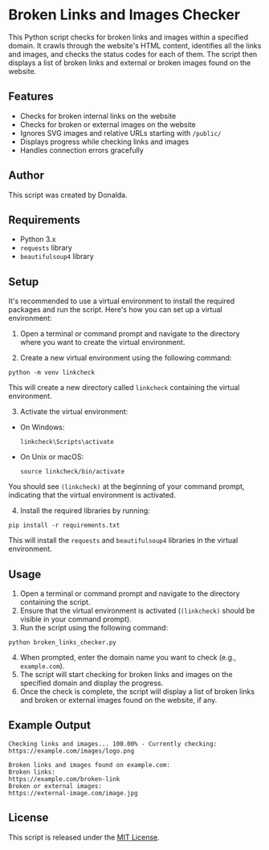 # Broken Links and Images Checker

This Python script checks for broken links and images within a specified domain. It crawls through the website's HTML content, identifies all the links and images, and checks the status codes for each of them. The script then displays a list of broken links and external or broken images found on the website.

## Features

- Checks for broken internal links on the website
- Checks for broken or external images on the website
- Ignores SVG images and relative URLs starting with `/public/`
- Displays progress while checking links and images
- Handles connection errors gracefully

## Author

This script was created by Donalda.

## Requirements

- Python 3.x
- `requests` library
- `beautifulsoup4` library


## Setup

It's recommended to use a virtual environment to install the required packages and run the script. Here's how you can set up a virtual environment:

1. Open a terminal or command prompt and navigate to the directory where you want to create the virtual environment.

2. Create a new virtual environment using the following command:

```
python -m venv linkcheck
```

This will create a new directory called `linkcheck` containing the virtual environment.

3. Activate the virtual environment:

- On Windows:
  ```
  linkcheck\Scripts\activate
  ```

- On Unix or macOS:
  ```
  source linkcheck/bin/activate
  ```

You should see `(linkcheck)` at the beginning of your command prompt, indicating that the virtual environment is activated.

4. Install the required libraries by running:

```
pip install -r requirements.txt
```

This will install the `requests` and `beautifulsoup4` libraries in the virtual environment.

## Usage
1. Open a terminal or command prompt and navigate to the directory containing the script.
2. Ensure that the virtual environment is activated (`(linkcheck)` should be visible in your command prompt).
3. Run the script using the following command:

```
python broken_links_checker.py
```

4. When prompted, enter the domain name you want to check (e.g., `example.com`).
5. The script will start checking for broken links and images on the specified domain and display the progress.
6. Once the check is complete, the script will display a list of broken links and broken or external images found on the website, if any.

## Example Output

```Enter the domain name: example.com
Checking links and images... 100.00% - Currently checking: https://example.com/images/logo.png

Broken links and images found on example.com:
Broken links:
https://example.com/broken-link
Broken or external images:
https://external-image.com/image.jpg
```
## License

This script is released under the [MIT License](https://opensource.org/licenses/MIT).